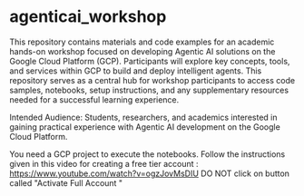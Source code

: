 # agenticai_workshop
This repository contains materials and code examples for an academic hands-on workshop focused on developing Agentic AI solutions on the Google Cloud Platform (GCP). Participants will explore key concepts, tools, and services within GCP to build and deploy intelligent agents. 
This repository serves as a central hub for workshop participants to access code samples, notebooks, setup instructions, and any supplementary resources needed for a successful learning experience.

Intended Audience: Students, researchers, and academics interested in gaining practical experience with Agentic AI development on the Google Cloud Platform.

You need a GCP project to execute the notebooks. Follow the instructions given in this video for creating a free tier account : https://www.youtube.com/watch?v=ogzJovMsDIU
DO NOT  click on button called "Activate Full Account "
